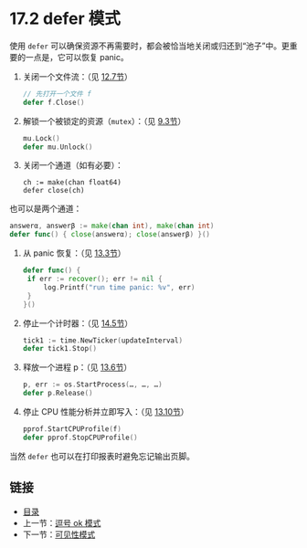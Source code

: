 # 17.2 defer 模式

使用 `defer` 可以确保资源不再需要时，都会被恰当地关闭或归还到“池子”中。更重要的一点是，它可以恢复 panic。

1. 关闭一个文件流：（见 [12.7节](12.7.md)）

   ```go
   // 先打开一个文件 f
   defer f.Close()
   ```

2. 解锁一个被锁定的资源（`mutex`）：（见 [9.3节](09.3.md)）

   ```go
   mu.Lock()
   defer mu.Unlock()
   ```

3. 关闭一个通道（如有必要）：

   ```text
   ch := make(chan float64)
   defer close(ch)
   ```

也可以是两个通道：

```go
answerα, answerβ := make(chan int), make(chan int)
defer func() { close(answerα); close(answerβ) }()
```

1. 从 panic 恢复：（见 [13.3节](13.3.md)）

   ```go
   defer func() {
    if err := recover(); err != nil {
        log.Printf("run time panic: %v", err)
    }
   }()
   ```

2. 停止一个计时器：（见 [14.5节](14.5.md)）

   ```go
   tick1 := time.NewTicker(updateInterval)
   defer tick1.Stop()
   ```

3. 释放一个进程 p：（见 [13.6节](13.6.md)）

   ```go
   p, err := os.StartProcess(…, …, …)
   defer p.Release()
   ```

4. 停止 CPU 性能分析并立即写入：（见 [13.10节](13.10.md)）

   ```go
   pprof.StartCPUProfile(f)
   defer pprof.StopCPUProfile()
   ```

当然 `defer` 也可以在打印报表时避免忘记输出页脚。

## 链接

* [目录](directory.md)
* 上一节：[逗号 ok 模式](17.1.md)
* 下一节：[可见性模式](17.3.md)

